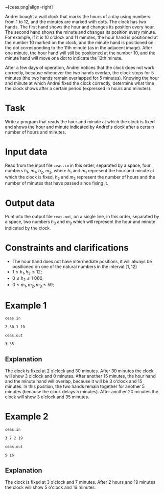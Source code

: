 ~[ceas.png|align=right]

Andrei bought a wall clock that marks the hours of a day using numbers from $1$ to $12$, and the minutes are marked with dots. The clock has two hands. The first hand shows the hour and changes its position every hour. The second hand shows the minute and changes its position every minute. For example, if it is $10$ o'clock and $11$ minutes, the hour hand is positioned at the number $10$ marked on the clock, and the minute hand is positioned on the dot corresponding to the $11$th minute (as in the adjacent image). After one minute, the hour hand will still be positioned at the number $10$, and the minute hand will move one dot to indicate the $12$th minute.

After a few days of operation, Andrei notices that the clock does not work correctly, because whenever the two hands overlap, the clock stops for $5$ minutes (the two hands remain overlapped for $5$ minutes). Knowing the hour and minute at which Andrei fixed the clock correctly, determine what time the clock shows after a certain period (expressed in hours and minutes).

# Task

Write a program that reads the hour and minute at which the clock is fixed and shows the hour and minute indicated by Andrei's clock after a certain number of hours and minutes.

# Input data

Read from the input file `ceas.in` in this order, separated by a space, four numbers $h_1$, $m_1$, $h_2$, $m_2$, where $h_1$ and $m_1$ represent the hour and minute at which the clock is fixed, $h_2$ and $m_2$ represent the number of hours and the number of minutes that have passed since fixing it.

# Output data

Print into the output file `ceas.out`, on a single line, in this order, separated by a space, two numbers $h_3$ and $m_3$ which will represent the hour and minute indicated by the clock.

# Constraints and clarifications

* The hour hand does not have intermediate positions, it will always be positioned on one of the natural numbers in the interval [$1, 12$]
* $1 \leq h_1, h_3 \leq 12$;
* $0 \leq h_2 \leq 1 \ 000$;
* $0 \leq m_1, m_2, m_3 \leq 59$;

# Example 1

`ceas.in`
```
2 30 1 10 
```

`ceas.out`
```
3 35
```

## Explanation

The clock is fixed at $2$ o'clock and $30$ minutes. After $30$ minutes the clock will show $3$ o'clock and $0$ minutes. After another $15$ minutes, the hour hand and the minute hand will overlap, because it will be $3$ o'clock and $15$ minutes. In this position, the two hands remain together for another $5$ minutes (because the clock delays $5$ minutes). After another $20$ minutes the clock will show $3$ o'clock and $35$ minutes.

# Example 2

`ceas.in`
```
3 7 2 19
```

`ceas.out`
```
5 16
```
    
## Explanation

The clock is fixed at $3$ o'clock and $7$ minutes. After $2$ hours and $19$ minutes the clock will show $5$ o'clock and $16$ minutes.